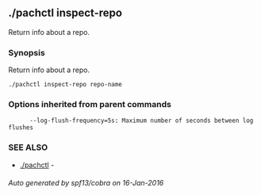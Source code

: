 ## ./pachctl inspect-repo

Return info about a repo.

### Synopsis


Return info about a repo.

```
./pachctl inspect-repo repo-name
```

### Options inherited from parent commands

```
      --log-flush-frequency=5s: Maximum number of seconds between log flushes
```

### SEE ALSO
* [./pachctl](./pachctl.md)	 - 

###### Auto generated by spf13/cobra on 16-Jan-2016
